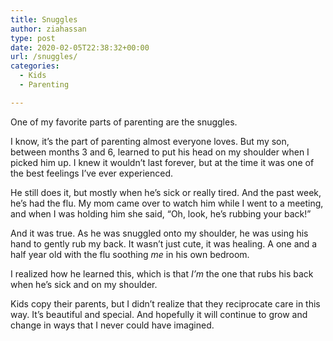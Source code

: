 ```yaml
---
title: Snuggles
author: ziahassan
type: post
date: 2020-02-05T22:38:32+00:00
url: /snuggles/
categories:
  - Kids
  - Parenting

---
```

One of my favorite parts of parenting are the snuggles.

I know, it’s the part of parenting almost everyone loves. But my son, between months 3 and 6, learned to put his head on my shoulder when I picked him up. I knew it wouldn’t last forever, but at the time it was one of the best feelings I’ve ever experienced.

He still does it, but mostly when he’s sick or really tired. And the past week, he’s had the flu. My mom came over to watch him while I went to a meeting, and when I was holding him she said, “Oh, look, he’s rubbing your back!&#8221;

And it was true. As he was snuggled onto my shoulder, he was using his hand to gently rub my back. It wasn’t just cute, it was healing. A one and a half year old with the flu soothing _me_ in his own bedroom.

I realized how he learned this, which is that _I’m_ the one that rubs his back when he’s sick and on my shoulder.

Kids copy their parents, but I didn’t realize that they reciprocate care in this way. It’s beautiful and special. And hopefully it will continue to grow and change in ways that I never could have imagined.